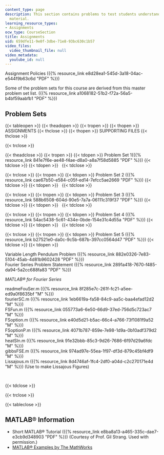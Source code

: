 ```yaml
---
content_type: page
description: This section contains problems to test students understanding of course
  material.
learning_resource_types:
- Assignments
ocw_type: CourseSection
title: Assignments
uid: 659dfe11-9e0f-3dbe-71e8-93bc630c1b57
video_files:
  video_thumbnail_file: null
video_metadata:
  youtube_id: null
---
```


Assignment Policies ({{% resource_link e8d28ea1-545d-3a18-04ac-e544f9b63c6d "PDF" %}})

Some of the problem sets for this course are derived from this master problem set list. ({{% resource_link a1068182-51b2-f72a-56a5-b4bf59aabfb1 "PDF" %}})

Problem Sets
------------

{{< tableopen >}}
{{< theadopen >}}
{{< tropen >}}
{{< thopen >}}
ASSIGNMENTS
{{< thclose >}}
{{< thopen >}}
SUPPORTING FILES
{{< thclose >}}

{{< trclose >}}

{{< theadclose >}}
{{< tropen >}}
{{< tdopen >}}
Problem Set 1({{% resource_link 841e7f6e-ae48-f4ae-d8a0-a8a7f58d5885 "PDF" %}})
{{< tdclose >}}
{{< tdopen >}}
 
{{< tdclose >}}

{{< trclose >}}
{{< tropen >}}
{{< tdopen >}}
Problem Set 2 ({{% resource_link cae67b50-e584-c05f-ed14-7efcc5ae2669 "PDF" %}})
{{< tdclose >}}
{{< tdopen >}}
 
{{< tdclose >}}

{{< trclose >}}
{{< tropen >}}
{{< tdopen >}}
Problem Set 3 ({{% resource_link 588b6508-604d-90e5-7a7a-06111c319f37 "PDF" %}})
{{< tdclose >}}
{{< tdopen >}}
 
{{< tdclose >}}

{{< trclose >}}
{{< tropen >}}
{{< tdopen >}}
Problem Set 4 ({{% resource_link 54ac5438-5c61-434e-0bde-154e31c4d55a "PDF" %}})
{{< tdclose >}}
{{< tdopen >}}
 
{{< tdclose >}}

{{< trclose >}}
{{< tropen >}}
{{< tdopen >}}
Problem Set 5 ({{% resource_link b27521e0-da0c-9c5b-687b-397cc0564d47 "PDF" %}})
{{< tdclose >}}
{{< tdopen >}}


Variable Length Pendulum Problem ({{% resource_link 882e0326-7e83-5104-45ab-4d81b9602428 "PDF" %}})  
Fourier Series Problem Statement ({{% resource_link 2891a418-7670-f485-da94-5a2cc688fa83 "PDF" %}})  
  
_MATLAB® for Fourier Series_  
  
readmeFouSer.m ({{% resource_link 8f285e7c-261f-fc21-a5ee-ed9a0f8635bf "M" %}})  
fourierSC.m ({{% resource_link 1eb6619a-fa58-84c9-aa5c-baa4efad12d2 "M" %}})  
FSFun.m ({{% resource_link 055773a6-6e50-66d9-37ed-756d5c723ac7 "M" %}})  
FSoption.m ({{% resource_link e40d5d21-b5ac-66c4-a766-73f1081f9a52 "M" %}})  
FSoptionP.m ({{% resource_link 4071b787-859e-7e98-1d9a-0b10adf379d2 "M" %}})  
heatSln.m ({{% resource_link 91e32bbb-85c3-9d26-7686-6f97d29a6fdc "M" %}})  
gibbsFSE.m ({{% resource_link 974ad97e-55ea-1f97-df3d-879c45bf4df9 "M" %}})  
Lissajous.m ({{% resource_link 8d4746af-1fc4-2df0-a04d-c2c270171e4d "M" %}}) (Use to make Lissajous Figures)  
  
 


{{< tdclose >}}

{{< trclose >}}

{{< tableclose >}}

MATLAB® Information
-------------------

*   Short MATLAB® Tutorial ({{% resource_link e8ba8a13-a465-335c-dae7-e3cb9d348903 "PDF" %}}) (Courtesy of Prof. Gil Strang. Used with permission.)
*   [MATLAB® Examples by The MathWorks](https://www.mathworks.com/help/examples.html)